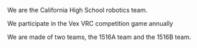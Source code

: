 We are the California High School robotics team.

We participate in the Vex VRC competition game annually

We are made of two teams, the 1516A team and the 1516B team.
